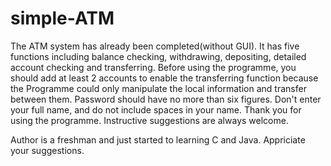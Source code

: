 # simple-ATM
The ATM system has already been completed(without GUI).
It has five functions including balance checking, withdrawing, depositing, detailed account checking and transferring.
Before using the programme, you should add at least 2 accounts to enable the transferring function because the Programme could only manipulate the local information and transfer between them.
Password should have no more than six figures.
Don't enter your full name, and do not include spaces in your name.
Thank you for using the programme. Instructive suggestions are always welcome.

Author is a freshman and just started to learning C and Java.
Appriciate your suggestions.
